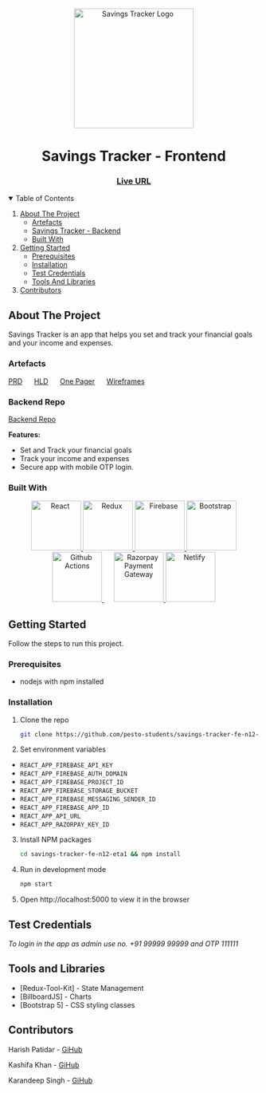 <!-- PROJECT LOGO -->
<br />
<p align="center">
    <img src="https://i.imgur.com/egOTcNh.png" alt="Savings Tracker Logo" width="240" >
</p>

<h1 align="center">Savings Tracker - Frontend</h1>
<h3 align="center">
	<a href="https://savings-tracker-111.netlify.app//">Live URL</a>
</h3>
<!-- TABLE OF CONTENTS -->
<details open="open">
  <summary>Table of Contents</summary>
  <ol>
    <li>
      <a href="#about-the-project">About The Project</a>
      <ul>
        <li><a href="#artefacts">Artefacts</a></li>
        <li><a href="#backend-repo">Savings Tracker - Backend</a></li>
        <li><a href="#built-with">Built With</a></li>
      </ul>
    </li>
    <li>
      <a href="#getting-started">Getting Started</a>
      <ul>
        <li><a href="#prerequisites">Prerequisites</a></li>
        <li><a href="#installation">Installation</a></li>
        <li><a href="#test-credentials">Test Credentials</a></li>
        <li><a href="#tools-and-libraries">Tools And Libraries</a></li>
      </ul>
    </li>
    <li><a href="#contributors">Contributors</a></li>
  </ol>
</details>

<!-- ABOUT THE PROJECT -->

## About The Project

Savings Tracker is an app that helps you set and track your financial goals and your income and expenses.

### Artefacts

<a href="https://drive.google.com/file/d/1qq15NdHNDNC-_so9wGepUmsASjU-vx1U/view?usp=sharing">PRD</a>
&nbsp;&nbsp;&nbsp;&nbsp;
<a href="https://drive.google.com/file/d/1EjK0NyKMY01ZwTUgpl3qTyfNzBxgkyyi/view?usp=sharing">HLD</a>
&nbsp;&nbsp;&nbsp;&nbsp;
<a href="https://drive.google.com/file/d/1kcPwWHbgV3yXJCg-PIHBFPA3rb6d35ab/view?usp=sharing">One Pager</a>
&nbsp;&nbsp;&nbsp;&nbsp;
<a href="https://www.figma.com/file/9QYFjHDxCVZGkmAPw13bkv/Savings-Tracker-n12-eta-1">Wireframes</a>
&nbsp;&nbsp;&nbsp;&nbsp;

### Backend Repo

[Backend Repo](https://github.com/pesto-students/savings-tracker-be-n12-eta1/)

**Features:**

- Set and Track your financial goals
- Track your income and expenses
- Secure app with mobile OTP login.

### Built With

<p align="center">
	<a href="https://reactjs.org/">
		<img src="https://res.cloudinary.com/emarat/image/upload/h_150/v1631867520/react-logo_aiqchy.png" title="React" height="100">
	</a>
	<a href="https://redux.js.org/">
		<img src="https://res.cloudinary.com/emarat/image/upload/h_150/v1631867520/redux-logo_g2vd7e.png" title="Redux" height="100">
	</a>
	<a href="https://firebase.google.com/">
		<img src="https://res.cloudinary.com/emarat/image/upload/h_150/v1631803785/firebase-logo_v8dzdj.png" title="Firebase" height="100">
	</a>
  <a href="#">
    <img src="https://i.imgur.com/PZSs8iT.png" title="Bootstrap" height="100"/>
  </a>
	<a href="https://github.com/features/actions">
		<img src="https://res.cloudinary.com/emarat/image/upload/h_150/v1631867519/github-action-logo_yamrxz.png" title="Github Actions" height="100">
	</a>
	&nbsp;&nbsp;&nbsp;&nbsp;
	<a href="https://razorpay.com/">
		<img src="https://res.cloudinary.com/emarat/image/upload/h_150/v1631811211/Razorpay-logo_bzojzt.png" title="Razorpay Payment Gateway" height="100">
	</a>
	<a href="https://www.netlify.com/">
		<img src="https://res.cloudinary.com/emarat/image/upload/h_150/v1631867519/netlify-logo_i6ye1g.png" title="Netlify" height="100">
	</a>
</p>

<!-- GETTING STARTED -->

## Getting Started

Follow the steps to run this project.

### Prerequisites
- nodejs with npm installed

### Installation

1. Clone the repo
   ```sh
   git clone https://github.com/pesto-students/savings-tracker-fe-n12-eta1.git
   ```
2. Set environment variables

- `REACT_APP_FIREBASE_API_KEY`
- `REACT_APP_FIREBASE_AUTH_DOMAIN`
- `REACT_APP_FIREBASE_PROJECT_ID`
- `REACT_APP_FIREBASE_STORAGE_BUCKET`
- `REACT_APP_FIREBASE_MESSAGING_SENDER_ID`
- `REACT_APP_FIREBASE_APP_ID`
- `REACT_APP_API_URL`
- `REACT_APP_RAZORPAY_KEY_ID`

3. Install NPM packages
   ```sh
   cd savings-tracker-fe-n12-eta1 && npm install
   ```
4. Run in development mode
   ```sh
   npm start
   ```
5. Open http://localhost:5000 to view it in the browser


## Test Credentials

*To login in the app as admin use no. +91 99999 99999 and OTP 111111*

## Tools and Libraries 

- [Redux-Tool-Kit] - State Management
- [BillboardJS] - Charts
- [Bootstrap 5] - CSS styling classes


<!-- Contributors -->

## Contributors

Harish Patidar - [GiHub](https://github.com/rjharish333) 

Kashifa Khan - [GiHub](https://github.com/kashifakhan1996)

Karandeep Singh - [GiHub](https://github.com/karan-2809)
